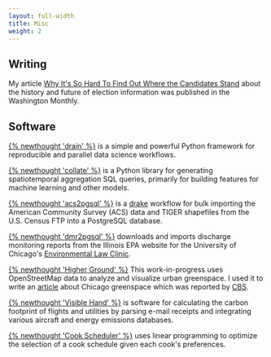```yaml
---
layout: full-width
title: Misc
weight: 2
---
```

## Writing
My article [Why It's So Hard To Find Out Where the Candidates Stand](http://washingtonmonthly.com/2016/11/04/why-its-so-hard-to-find-out-where-the-candidates-stand/) about the history and future of election information was published in the Washington Monthly.

## Software
[{% newthought 'drain' %}](https://github.com/potash/drain) is a simple and powerful Python framework for reproducible and parallel data science workflows.

[{% newthought 'collate' %}](https://github.com/dssg/collate) is a Python library for generating spatiotemporal aggregation SQL queries, primarily for building features for machine learning and other models.

[{% newthought 'acs2pgsql' %}](https://github.com/dssg/acs2pgsql) is a [drake](https://github.com/factual/drake) workflow for bulk importing the American Community Survey (ACS) data and TIGER shapefiles from the U.S. Census FTP into a PostgreSQL database.

[{% newthought 'dmr2pgsql' %}](https://github.com/dssg/il-dmr) downloads and imports discharge monitoring reports from the Illinois EPA website for the University of Chicago's [Environmental Law Clinic](http://www.law.uchicago.edu/clinics/environmental).

[{% newthought 'Higher Ground' %}](https://github.com/potash/higher-ground) This work-in-progress uses OpenStreetMap data to analyze and visualize urban greenspace. I used it to write an [article](articles/17/chicago-parks) about Chicago greenspace which was reported by [CBS](http://chicago.cbslocal.com/2017/11/06/park-566-master-plan/).

[{% newthought 'Visible Hand' %}](https://github.com/potash/visiblehand-core) is software for calculating the carbon footprint of flights and utilities by parsing e-mail receipts and integrating various aircraft and energy emissions databases.

[{% newthought 'Cook Scheduler' %}](https://github.com/potash/cook_scheduler) uses linear programming to optimize the selection of a cook schedule given each cook's preferences.

